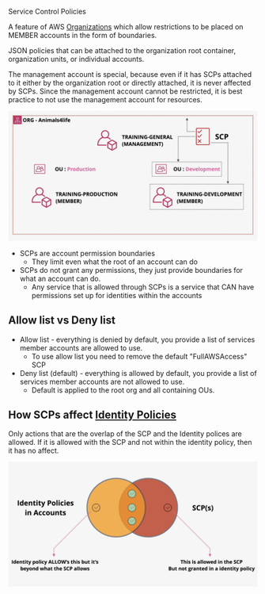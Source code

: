 Service Control Policies

A feature of AWS [Organizations](Organizations.md) which allow restrictions to be placed on MEMBER accounts in the form of boundaries.

JSON policies that can be attached to the organization root container, organization units, or individual accounts.

The management account is special, because even if it has SCPs attached to it either by the organization root or directly attached, it is never affected by SCPs. Since the management account cannot be restricted, it is best practice to not use the management account for resources.

![Pasted image 20250208202014.png](_atts/Pasted%20image%2020250208202014.png)

- SCPs are account permission boundaries
	- They limit even what the root of an account can do
- SCPs do not grant any permissions, they just provide boundaries for what an account can do.
	- Any service that is allowed through SCPs is a service that CAN have permissions set up for identities within the accounts

## Allow list vs Deny list

- Allow list - everything is denied by default, you provide a list of services member accounts are allowed to use.
	- To use allow list you need to remove the default "FullAWSAccess" SCP
- Deny list (default) - everything is allowed by default, you provide a list of services member accounts are not allowed to use.
	- Default is applied to the root org and all containing OUs.

## How SCPs affect [Identity Policies](Identity%20Policies.md)
Only actions that are the overlap of the SCP and the Identity polices are allowed. If it is allowed with the SCP and not within the identity policy, then it has no affect.

![Pasted image 20250208210014.png](_atts/Pasted%20image%2020250208210014.png)

